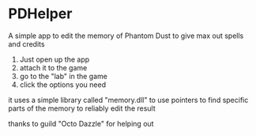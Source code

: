# PDHelper
A simple app to edit the memory of Phantom Dust to give max out spells and credits

1. Just open up the app  
2. attach it to the game  
3. go to the "lab" in the game  
4. click the options you need  
  
it uses a simple library called "memory.dll" to use pointers to find specific parts of the memory to reliably edit the result  
  
thanks to guild "Octo Dazzle" for helping out
